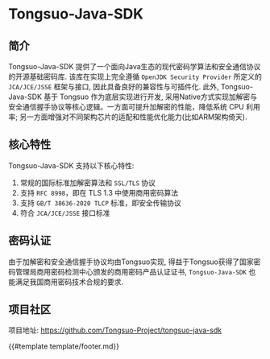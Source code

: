 # Tongsuo-Java-SDK

## 简介

Tongsuo-Java-SDK 提供了一个面向Java生态的现代密码学算法和安全通信协议的开源基础密码库. 该库在实现上完全遵循 `OpenJDK Security Provider` 所定义的 `JCA/JCE/JSSE` 框架与接口, 因此具备良好的兼容性与可插件化. 此外, Tongsuo-Java-SDK 基于 Tongsuo 作为底层实现进行开发, 采用Native方式实现加解密与安全通信握手协议等核心逻辑。一方面可提升加解密的性能，降低系统 CPU 利用率; 另一方面增强对不同架构芯片的适配和性能优化能力(比如ARM架构倚天).

## 核心特性

Tongsuo-Java-SDK 支持以下核心特性:

1. 常规的国际标准加解密算法和 `SSL/TLS` 协议
2. 支持 `RFC 8998`，即在 TLS 1.3 中使用商用密码算法
3. 支持 `GB/T 38636-2020 TLCP` 标准，即安全传输协议
4. 符合 `JCA/JCE/JSSE` 接口标准

## 密码认证

由于加解密和安全通信握手协议均由Tongsuo实现, 得益于Tongsuo获得了国家密码管理局商用密码检测中心颁发的商用密码产品认证证书, `Tongsuo-Java-SDK` 也能满足我国商用密码技术合规的要求.

## 项目社区

项目地址: <https://github.com/Tongsuo-Project/tongsuo-java-sdk>

{{#template template/footer.md}}
